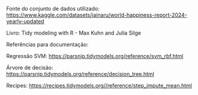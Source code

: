 Fonte do conjunto de dados utilizado: https://www.kaggle.com/datasets/jainaru/world-happiness-report-2024-yearly-updated

Livro: Tidy modeling with R - Max Kuhn and Julia Silge


Referências para documentação:

Regressão SVM: https://parsnip.tidymodels.org/reference/svm_rbf.html

Árvore de decisão: https://parsnip.tidymodels.org/reference/decision_tree.html

Recipes: https://recipes.tidymodels.org//reference/step_impute_mean.html

